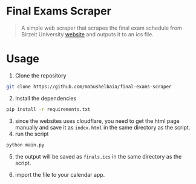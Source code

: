 # Final Exams Scraper

> A simple web scraper that scrapes the final exam schedule from Birzeit University [website](https://ritaj.birzeit.edu/student/final-schedule) and outputs it to an ics file.

# Usage

1. Clone the repository

```bash
git clone https://github.com/mabushelbaia/final-exams-scraper
```

2. Install the dependencies

```bash
pip install -r requirements.txt
```

3. since the websites uses cloudflare, you need to get the html page manually and save it as `index.html` in the same directory as the script.
4. run the script

```bash
python main.py
```

5. the output will be saved as `finals.ics` in the same directory as the script.

6. import the file to your calendar app.
